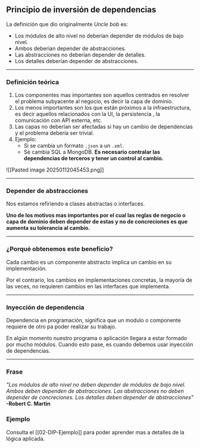 ## **Principio de inversión de dependencias**
La definición que dio originalmente _Uncle bob_ es:
* Los módulos de alto nivel no deberían  depender de módulos de bajo nivel.
* Ambos deberían depender de abstracciones.
* Las abstracciones no deberían depender de detalles.
* Los detalles deberían depender de abstracciones.
---
### Definición teórica 
1. Los componentes mas importantes son aquellos centrados en resolver el problema subyacente al negocio, es decir la capa de dominio.
2. Los menos importantes son los que están próximos a la infraestructura, es decir aquellos relacionados con la UI, la persistencia , la comunicación con API externa, etc. 
3. Las capas no deberían ser afectadas si hay un cambio de dependencias y el problema debería ser trivial.
4. Ejemplo: 
	* Si se cambia un formato `.json` a un `.xml`.
	* Se cambia SQL a MongoDB.
**Es necesario contralar las dependencias de terceros y tener un control al cambio.**

![[Pasted image 20250112045453.png]]

---
### Depender de abstracciones
Nos estamos refiriendo a clases abstractas o interfaces.

**Uno de los motivos mas importantes por el cual las reglas de negocio o capa de dominio deben depender de estas y no de concreciones es que aumenta su tolerancia al cambio.**

---
### ¿Porqué obtenemos este beneficio?
Cada cambio es un componente abstracto implica un cambio en su implementación.

Por el contrario, los cambios en implementaciones concretas, la mayoría de las veces, no requieren cambios en las interfaces que implementa.

---
### Inyección de dependencia
Dependencia en programación, significa que un modulo o componente requiere de otro pa poder realizar su trabajo.

En algún momento nuestro programa o aplicación llegara a estar formado por mucho módulos. Cuando esto pase, es cuando debemos usar inyección de dependencias.

---
### Frase
*"Los módulos de alto nivel no deben depender de módulos de bajo nivel. Ambos deben dependen de abstracciones. Las abstracciones no deben depender de concreciones. Los detalles deben depender de abstracciones"*
**-Robert C. Martin**

### Ejemplo
Consulta el [[02-DIP-Ejemplo]] para poder aprender mas a detalles de la lógica aplicada.
